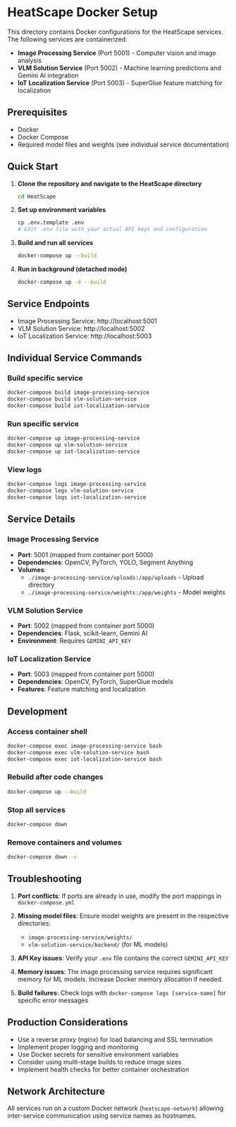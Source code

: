 # HeatScape Docker Setup

This directory contains Docker configurations for the HeatScape services. The following services are containerized:

- **Image Processing Service** (Port 5001) - Computer vision and image analysis
- **VLM Solution Service** (Port 5002) - Machine learning predictions and Gemini AI integration  
- **IoT Localization Service** (Port 5003) - SuperGlue feature matching for localization

## Prerequisites

- Docker
- Docker Compose
- Required model files and weights (see individual service documentation)

## Quick Start

1. **Clone the repository and navigate to the HeatScape directory**
   ```bash
   cd HeatScape
   ```

2. **Set up environment variables**
   ```bash
   cp .env.template .env
   # Edit .env file with your actual API keys and configuration
   ```

3. **Build and run all services**
   ```bash
   docker-compose up --build
   ```

4. **Run in background (detached mode)**
   ```bash
   docker-compose up -d --build
   ```

## Service Endpoints

- Image Processing Service: http://localhost:5001
- VLM Solution Service: http://localhost:5002  
- IoT Localization Service: http://localhost:5003

## Individual Service Commands

### Build specific service
```bash
docker-compose build image-processing-service
docker-compose build vlm-solution-service
docker-compose build iot-localization-service
```

### Run specific service
```bash
docker-compose up image-processing-service
docker-compose up vlm-solution-service
docker-compose up iot-localization-service
```

### View logs
```bash
docker-compose logs image-processing-service
docker-compose logs vlm-solution-service
docker-compose logs iot-localization-service
```

## Service Details

### Image Processing Service
- **Port**: 5001 (mapped from container port 5000)
- **Dependencies**: OpenCV, PyTorch, YOLO, Segment Anything
- **Volumes**: 
  - `./image-processing-service/uploads:/app/uploads` - Upload directory
  - `./image-processing-service/weights:/app/weights` - Model weights

### VLM Solution Service  
- **Port**: 5002 (mapped from container port 5000)
- **Dependencies**: Flask, scikit-learn, Gemini AI
- **Environment**: Requires `GEMINI_API_KEY`

### IoT Localization Service
- **Port**: 5003 (mapped from container port 5000)
- **Dependencies**: OpenCV, PyTorch, SuperGlue models
- **Features**: Feature matching and localization

## Development

### Access container shell
```bash
docker-compose exec image-processing-service bash
docker-compose exec vlm-solution-service bash
docker-compose exec iot-localization-service bash
```

### Rebuild after code changes
```bash
docker-compose up --build
```

### Stop all services
```bash
docker-compose down
```

### Remove containers and volumes
```bash
docker-compose down -v
```

## Troubleshooting

1. **Port conflicts**: If ports are already in use, modify the port mappings in `docker-compose.yml`

2. **Missing model files**: Ensure model weights are present in the respective directories:
   - `image-processing-service/weights/`
   - `vlm-solution-service/backend/` (for ML models)

3. **API Key issues**: Verify your `.env` file contains the correct `GEMINI_API_KEY`

4. **Memory issues**: The image processing service requires significant memory for ML models. Increase Docker memory allocation if needed.

5. **Build failures**: Check logs with `docker-compose logs [service-name]` for specific error messages

## Production Considerations

- Use a reverse proxy (nginx) for load balancing and SSL termination
- Implement proper logging and monitoring
- Use Docker secrets for sensitive environment variables
- Consider using multi-stage builds to reduce image sizes
- Implement health checks for better container orchestration

## Network Architecture

All services run on a custom Docker network (`heatscape-network`) allowing inter-service communication using service names as hostnames.
